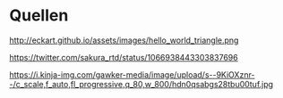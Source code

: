 # Quellen

http://eckart.github.io/assets/images/hello_world_triangle.png

https://twitter.com/sakura_rtd/status/1066938443303837696

https://i.kinja-img.com/gawker-media/image/upload/s--9KiOXznr--/c_scale,f_auto,fl_progressive,q_80,w_800/hdn0qsabgs28tbu00tuf.jpg
